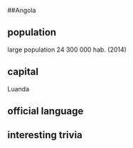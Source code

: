##Angola
## population
large population
	24 300 000 hab. (2014)
## capital
Luanda
 
## official language


## interesting trivia




